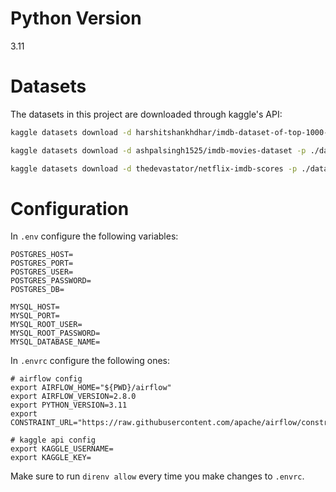 # Python Version

3.11

# Datasets

The datasets in this project are downloaded through kaggle's API:

```bash
kaggle datasets download -d harshitshankhdhar/imdb-dataset-of-top-1000-movies-and-tv-shows -p ./datasets --unzip
```

```bash
kaggle datasets download -d ashpalsingh1525/imdb-movies-dataset -p ./datasets --unzip
```

```bash
kaggle datasets download -d thedevastator/netflix-imdb-scores -p ./datasets --unzip
```

# Configuration

In `.env` configure the following variables:

```
POSTGRES_HOST=
POSTGRES_PORT=
POSTGRES_USER=
POSTGRES_PASSWORD=
POSTGRES_DB=

MYSQL_HOST=
MYSQL_PORT=
MYSQL_ROOT_USER=
MYSQL_ROOT_PASSWORD=
MYSQL_DATABASE_NAME=
```

In `.envrc` configure the following ones:

```
# airflow config
export AIRFLOW_HOME="${PWD}/airflow"
export AIRFLOW_VERSION=2.8.0
export PYTHON_VERSION=3.11
export CONSTRAINT_URL="https://raw.githubusercontent.com/apache/airflow/constraints-${AIRFLOW_VERSION}/constraints-${PYTHON_VERSION}.txt"

# kaggle api config
export KAGGLE_USERNAME=
export KAGGLE_KEY=
```

Make sure to run `direnv allow` every time you make changes to `.envrc`.
